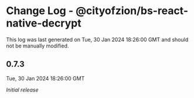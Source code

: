 # Change Log - @cityofzion/bs-react-native-decrypt

This log was last generated on Tue, 30 Jan 2024 18:26:00 GMT and should not be manually modified.

## 0.7.3
Tue, 30 Jan 2024 18:26:00 GMT

_Initial release_

